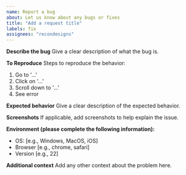 ```yaml
---
name: Report a bug
about: Let us know about any bugs or fixes
title: "Add a request title"
labels: fix
assignees: "recondesigns"
---
```


**Describe the bug**
Give a clear description of what the bug is.

**To Reproduce**
Steps to reproduce the behavior:

1. Go to '...'
2. Click on '...'
3. Scroll down to '...'
4. See error

**Expected behavior**
Give a clear description of the expected behavior.

**Screenshots**
If applicable, add screenshots to help explain the issue.

**Environment (please complete the following information):**

- OS: [e.g., Windows, MacOS, iOS]
- Browser [e.g., chrome, safari]
- Version [e.g., 22]

**Additional context**
Add any other context about the problem here.
